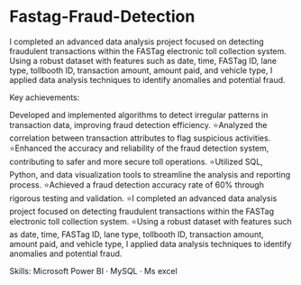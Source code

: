 # Fastag-Fraud-Detection
I completed an advanced data analysis project focused on detecting fraudulent transactions within the FASTag electronic toll collection system.
Using a robust dataset with features such as date, time, FASTag ID, lane type, tollbooth ID, transaction amount, amount paid, and vehicle type, I applied data analysis techniques to identify anomalies and potential fraud.

Key achievements:

Developed and implemented algorithms to detect irregular patterns in transaction data, improving fraud detection efficiency.
⭐Analyzed the correlation between transaction attributes to flag suspicious activities.
⭐Enhanced the accuracy and reliability of the fraud detection system, contributing to safer and more secure toll operations.
⭐Utilized SQL, Python, and data visualization tools to streamline the analysis and reporting process.
⭐Achieved a fraud detection accuracy rate of 60% through rigorous testing and validation.
⭐I completed an advanced data analysis project focused on detecting fraudulent transactions within the FASTag electronic toll collection system. 
⭐Using a robust dataset with features such as date, time, FASTag ID, lane type, tollbooth ID, transaction amount, amount paid, and vehicle type, I applied data analysis techniques to identify anomalies and potential fraud. 

Skills: Microsoft Power BI · MySQL · Ms excel
